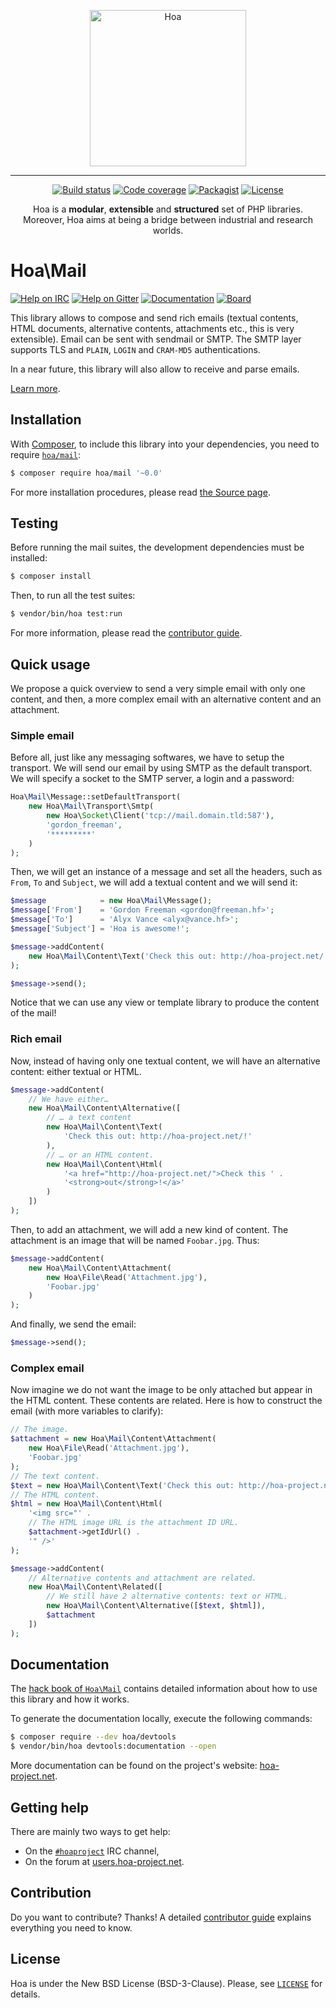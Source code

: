 <p align="center">
  <img src="https://static.hoa-project.net/Image/Hoa.svg" alt="Hoa" width="250px" />
</p>

---

<p align="center">
  <a href="https://travis-ci.org/hoaproject/mail"><img src="https://img.shields.io/travis/hoaproject/mail/master.svg" alt="Build status" /></a>
  <a href="https://coveralls.io/github/hoaproject/mail?branch=master"><img src="https://img.shields.io/coveralls/hoaproject/mail/master.svg" alt="Code coverage" /></a>
  <a href="https://packagist.org/packages/hoa/mail"><img src="https://img.shields.io/packagist/dt/hoa/mail.svg" alt="Packagist" /></a>
  <a href="https://hoa-project.net/LICENSE"><img src="https://img.shields.io/packagist/l/hoa/mail.svg" alt="License" /></a>
</p>
<p align="center">
  Hoa is a <strong>modular</strong>, <strong>extensible</strong> and
  <strong>structured</strong> set of PHP libraries.<br />
  Moreover, Hoa aims at being a bridge between industrial and research worlds.
</p>

# Hoa\Mail

[![Help on IRC](https://img.shields.io/badge/help-%23hoaproject-ff0066.svg)](https://webchat.freenode.net/?channels=#hoaproject)
[![Help on Gitter](https://img.shields.io/badge/help-gitter-ff0066.svg)](https://gitter.im/hoaproject/central)
[![Documentation](https://img.shields.io/badge/documentation-hack_book-ff0066.svg)](https://central.hoa-project.net/Documentation/Library/Mail)
[![Board](https://img.shields.io/badge/organisation-board-ff0066.svg)](https://waffle.io/hoaproject/mail)

This library allows to compose and send rich emails (textual contents, HTML
documents, alternative contents, attachments etc., this is very extensible).
Email can be sent with sendmail or SMTP. The SMTP layer supports TLS and
`PLAIN`, `LOGIN` and `CRAM-MD5` authentications.

In a near future, this library will also allow to receive and parse emails.

[Learn more](https://central.hoa-project.net/Documentation/Library/Mail).

## Installation

With [Composer](https://getcomposer.org/), to include this library into
your dependencies, you need to
require [`hoa/mail`](https://packagist.org/packages/hoa/mail):

```sh
$ composer require hoa/mail '~0.0'
```

For more installation procedures, please read [the Source
page](https://hoa-project.net/Source.html).

## Testing

Before running the mail suites, the development dependencies must be installed:

```sh
$ composer install
```

Then, to run all the test suites:

```sh
$ vendor/bin/hoa test:run
```

For more information, please read the [contributor
guide](https://hoa-project.net/Literature/Contributor/Guide.html).

## Quick usage

We propose a quick overview to send a very simple email with only one content,
and then, a more complex email with an alternative content and an attachment.

### Simple email

Before all, just like any messaging softwares, we have to setup the transport.
We will send our email by using SMTP as the default transport. We will specify a
socket to the SMTP server, a login and a password:

```php
Hoa\Mail\Message::setDefaultTransport(
    new Hoa\Mail\Transport\Smtp(
        new Hoa\Socket\Client('tcp://mail.domain.tld:587'),
        'gordon_freeman',
        '*********'
    )
);
```

Then, we will get an instance of a message and set all the headers, such as
`From`, `To` and `Subject`, we will add a textual content and we will send it:

```php
$message            = new Hoa\Mail\Message();
$message['From']    = 'Gordon Freeman <gordon@freeman.hf>';
$message['To']      = 'Alyx Vance <alyx@vance.hf>';
$message['Subject'] = 'Hoa is awesome!';

$message->addContent(
    new Hoa\Mail\Content\Text('Check this out: http://hoa-project.net/!')
);

$message->send();
```

Notice that we can use any view or template library to produce the content of
the mail!

### Rich email

Now, instead of having only one textual content, we will have an alternative
content: either textual or HTML.

```php
$message->addContent(
    // We have either…
    new Hoa\Mail\Content\Alternative([
        // … a text content
        new Hoa\Mail\Content\Text(
            'Check this out: http://hoa-project.net/!'
        ),
        // … or an HTML content.
        new Hoa\Mail\Content\Html(
            '<a href="http://hoa-project.net/">Check this ' .
            '<strong>out</strong>!</a>'
        )
    ])
);
```

Then, to add an attachment, we will add a new kind of content. The attachment is
an image that will be named `Foobar.jpg`. Thus:

```php
$message->addContent(
    new Hoa\Mail\Content\Attachment(
        new Hoa\File\Read('Attachment.jpg'),
        'Foobar.jpg'
    )
);
```

And finally, we send the email:

```php
$message->send();
```

### Complex email

Now imagine we do not want the image to be only attached but appear in the HTML
content. These contents are related. Here is how to construct the email (with
more variables to clarify):

```php
// The image.
$attachment = new Hoa\Mail\Content\Attachment(
    new Hoa\File\Read('Attachment.jpg'),
    'Foobar.jpg'
);
// The text content.
$text = new Hoa\Mail\Content\Text('Check this out: http://hoa-project.net/!');
// The HTML content.
$html = new Hoa\Mail\Content\Html(
    '<img src="' .
    // The HTML image URL is the attachment ID URL.
    $attachment->getIdUrl() .
    '" />'
);

$message->addContent(
    // Alternative contents and attachment are related.
    new Hoa\Mail\Content\Related([
        // We still have 2 alternative contents: text or HTML.
        new Hoa\Mail\Content\Alternative([$text, $html]),
        $attachment
    ])
);
```

## Documentation

The
[hack book of `Hoa\Mail`](https://central.hoa-project.net/Documentation/Library/Mail) contains
detailed information about how to use this library and how it works.

To generate the documentation locally, execute the following commands:

```sh
$ composer require --dev hoa/devtools
$ vendor/bin/hoa devtools:documentation --open
```

More documentation can be found on the project's website:
[hoa-project.net](https://hoa-project.net/).

## Getting help

There are mainly two ways to get help:

  * On the [`#hoaproject`](https://webchat.freenode.net/?channels=#hoaproject)
    IRC channel,
  * On the forum at [users.hoa-project.net](https://users.hoa-project.net).

## Contribution

Do you want to contribute? Thanks! A detailed [contributor
guide](https://hoa-project.net/Literature/Contributor/Guide.html) explains
everything you need to know.

## License

Hoa is under the New BSD License (BSD-3-Clause). Please, see
[`LICENSE`](https://hoa-project.net/LICENSE) for details.
